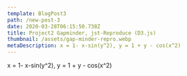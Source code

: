 ```yaml
---
template: BlogPost3
path: /new-post-3
date: 2020-03-28T06:15:50.738Z
title: Project2 Gapminder, jst-Reproduce (D3.js)
thumbnail: /assets/gap-minder-repro.webp
metaDescription: x = 1- x-sin(y^2), y = 1 + y - cos(x^2)
---
```

x = 1- x-sin(y^2), y = 1 + y - cos(x^2)
